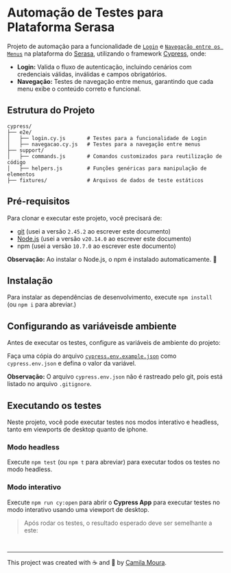 # Automação de Testes para Plataforma Serasa

Projeto de automação para a funcionalidade de [`Login`](cypress/e2e/login.cy.js) e [`Navegação entre os Menus`](cypress/e2e/navegacao.cy.js) na plataforma do [Serasa](https://www.serasa.com.br/), utilizando o framework [Cypress](https://www.cypress.io/), onde:

- **Login:** Valida o fluxo de autenticação, incluindo cenários com credenciais válidas, inválidas e campos obrigatórios.
- **Navegação:** Testes de navegação entre menus, garantindo que cada menu exibe o conteúdo correto e funcional.


## Estrutura do Projeto

```plaintext
cypress/
├── e2e/
│   ├── login.cy.js       # Testes para a funcionalidade de Login
│   ├── navegacao.cy.js   # Testes para a navegação entre menus
├── support/
│   ├── commands.js       # Comandos customizados para reutilização de código
│   ├── helpers.js        # Funções genéricas para manipulação de elementos
├── fixtures/             # Arquivos de dados de teste estáticos

```


## Pré-requisitos

Para clonar e executar este projeto, você precisará de:

- [git](https://git-scm.com/downloads) (usei a versão `2.45.2` ao escrever este documento)
- [Node.js](https://nodejs.org/en/) (usei a versão `v20.14.0` ao escrever este documento)
- npm (usei a versão `10.7.0` ao escrever este documento)

**Observação:** Ao instalar o Node.js, o npm é instalado automaticamente. 🚀

## Instalação

Para instalar as dependências de desenvolvimento, execute `npm install` (ou `npm i` para abreviar.)

## Configurando as variáveis ​​de ambiente

Antes de executar os testes, configure as variáveis de ambiente do projeto:

Faça uma cópia do arquivo [`cypress.env.example.json`](./cypress.env.example.json) como `cypress.env.json` e defina o valor da variável.

**Observação:** O arquivo `cypress.env.json` não é rastreado pelo git, pois está listado no arquivo `.gitignore`.

## Executando os testes

Neste projeto, você pode executar testes nos modos interativo e headless, tanto em viewports de desktop quanto de iphone.

### Modo headless

Execute `npm test` (ou `npm t` para abreviar) para executar todos os testes no modo headless.


### Modo interativo

Execute `npm run cy:open` para abrir o **Cypress App** para executar testes no modo interativo usando uma viewport de desktop.

> Após rodar os testes, o resultado esperado deve ser semelhante a este:


```sh



```

___

This project was created with ☕ and 💟 by [Camila Moura](https://linkedin.com/in/camilalnmoura).
